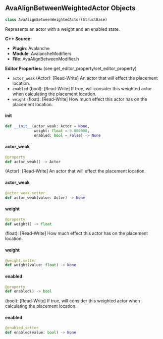 ## AvaAlignBetweenWeightedActor Objects

```python
class AvaAlignBetweenWeightedActor(StructBase)
```

Represents an actor with a weight and an enabled state.

**C++ Source:**

- **Plugin**: Avalanche
- **Module**: AvalancheModifiers
- **File**: AvaAlignBetweenModifier.h

**Editor Properties:** (see get_editor_property/set_editor_property)

- ``actor_weak`` (Actor):  [Read-Write] An actor that will effect the placement location.
- ``enabled`` (bool):  [Read-Write] If true, will consider this weighted actor when calculating the placement location.
- ``weight`` (float):  [Read-Write] How much effect this actor has on the placement location.

<a id="unreal.AvaAlignBetweenWeightedActor.__init__"></a>

#### __init__

```python
def __init__(actor_weak: Actor = None,
             weight: float = 0.000000,
             enabled: bool = False) -> None
```

<a id="unreal.AvaAlignBetweenWeightedActor.actor_weak"></a>

#### actor_weak

```python
@property
def actor_weak() -> Actor
```

(Actor):  [Read-Write] An actor that will effect the placement location.

<a id="unreal.AvaAlignBetweenWeightedActor.actor_weak"></a>

#### actor_weak

```python
@actor_weak.setter
def actor_weak(value: Actor) -> None
```

<a id="unreal.AvaAlignBetweenWeightedActor.weight"></a>

#### weight

```python
@property
def weight() -> float
```

(float):  [Read-Write] How much effect this actor has on the placement location.

<a id="unreal.AvaAlignBetweenWeightedActor.weight"></a>

#### weight

```python
@weight.setter
def weight(value: float) -> None
```

<a id="unreal.AvaAlignBetweenWeightedActor.enabled"></a>

#### enabled

```python
@property
def enabled() -> bool
```

(bool):  [Read-Write] If true, will consider this weighted actor when calculating the placement location.

<a id="unreal.AvaAlignBetweenWeightedActor.enabled"></a>

#### enabled

```python
@enabled.setter
def enabled(value: bool) -> None
```

<a id="unreal.AvaBooleanModifierSharedChannelInfo"></a>